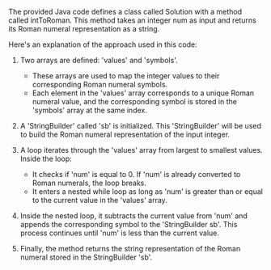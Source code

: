 ​The provided Java code defines a class called Solution with a method called intToRoman. This method takes an integer num as input and returns its Roman numeral 
representation as a string.

Here's an explanation of the approach used in this code:

1. Two arrays are defined: 'values' and 'symbols'.
   - These arrays are used to map the integer values to their corresponding Roman numeral symbols.
   - Each element in the 'values' array corresponds to a unique Roman numeral value, and the corresponding symbol is stored in the 'symbols' array at the same index.

2. A 'StringBuilder' called 'sb' is initialized. This 'StringBuilder' will be used to build the Roman numeral representation of the input integer.

3. A loop iterates through the 'values' array from largest to smallest values. Inside the loop:
   - It checks if 'num' is equal to 0. If 'num' is already converted to Roman numerals, the loop breaks.
   - It enters a nested while loop as long as 'num' is greater than or equal to the current value in the 'values' array.

3. Inside the nested loop, it subtracts the current value from 'num' and appends the corresponding symbol to the 'StringBuilder sb'. This process continues until 
   'num' is less than the current value.

4. Finally, the method returns the string representation of the Roman numeral stored in the StringBuilder 'sb'.
